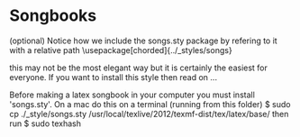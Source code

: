 Songbooks
=========

(optional)
Notice how we include the songs.sty package by refering to it with a relative path
\usepackage[chorded]{../_styles/songs}

this may not be the most elegant way but it is certainly the easiest for everyone. If you want to install this style then read on ...

Before making a latex songbook in your computer you must install 'songs.sty'.
On a mac do this on a terminal (running from this folder)
$ sudo cp ./_style/songs.sty /usr/local/texlive/2012/texmf-dist/tex/latex/base/
then run
$ sudo texhash

